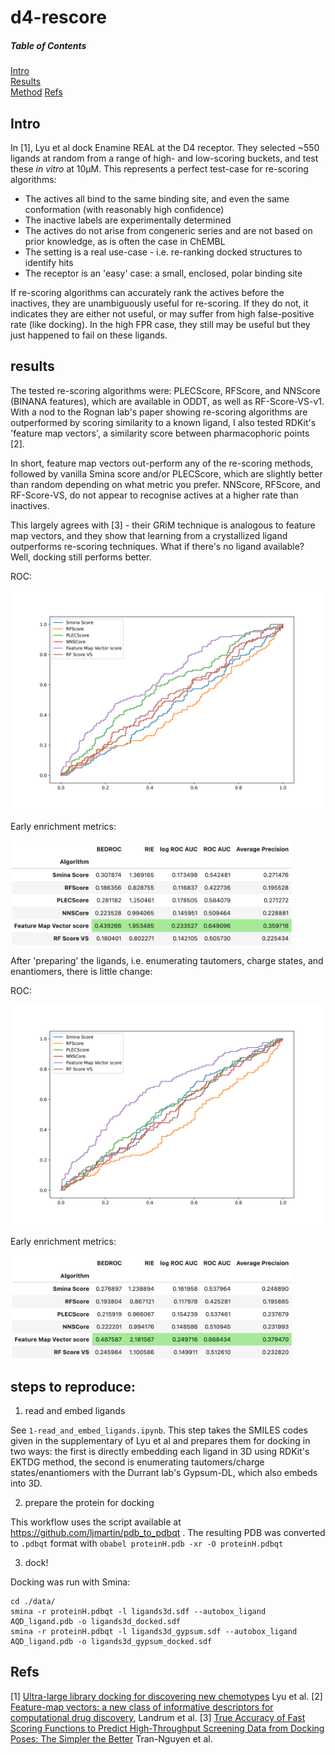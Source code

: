 # d4-rescore

##### Table of Contents  
[Intro](#intro)  
[Results](#results)  
[Method](#method)
[Refs](#refs)


<a name="intro"/>

## Intro
In [1], Lyu et al dock Enamine REAL at the D4 receptor. They selected ~550 ligands at random from a range of high- and low-scoring buckets, and test these _in vitro_ at 10µM. This represents a perfect test-case for re-scoring algorithms:
- The actives all bind to the same binding site, and even the same conformation (with reasonably high confidence)
- The inactive labels are experimentally determined
- The actives do not arise from congeneric series and are not based on prior knowledge, as is often the case in ChEMBL
- The setting is a real use-case - i.e. re-ranking docked structures to identify hits
- The receptor is an 'easy' case: a small, enclosed, polar binding site

If re-scoring algorithms can accurately rank the actives before the inactives, they are unambiguously useful for re-scoring. If they do not, it indicates they are either not useful, or may suffer from high false-positive rate (like docking). In the high FPR case, they still may be useful but they just happened to fail on these ligands. 



<a name="results"/>

## results
The tested re-scoring algorithms were:  PLECScore, RFScore, and NNScore (BINANA features), which are available in ODDT, as well as RF-Score-VS-v1. With a nod to the Rognan lab's paper showing re-scoring algorithms are outperformed by scoring similarity to a known ligand, I also tested RDKit's 'feature map vectors', a similarity score between pharmacophoric points [2].

In short, feature map vectors out-perform any of the re-scoring methods, followed by vanilla Smina score and/or PLECScore, which are slightly better than random depending on what metric you prefer. NNScore, RFScore, and RF-Score-VS, do not appear to recognise actives at a higher rate than inactives.

This largely agrees with [3] - their GRiM technique is analogous to feature map vectors, and they show that learning from a crystallized ligand outperforms re-scoring techniques. What if there's no ligand available? Well, docking still performs better. 

ROC:

<img src="./figs/rocs.svg" width="550">

Early enrichment metrics:

<img src="./figs/early_enrichment.png" width="450">


After 'preparing' the ligands, i.e. enumerating tautomers, charge states, and enantiomers, there is little change:

ROC:

<img src="./figs/rocs_gypsum.svg" width="550">

Early enrichment metrics:

<img src="./figs/early_enrichment_gypsum.png" width="450">




<a name="method"/>

## steps to reproduce:

1. read and embed ligands

See `1-read_and_embed_ligands.ipynb`. This step takes the SMILES codes given in the supplementary of Lyu et al and prepares them for docking in two ways: the first is directly embedding each ligand in 3D using RDKit's EKTDG method, the second is enumerating tautomers/charge states/enantiomers with the Durrant lab's Gypsum-DL, which also embeds into 3D.

2. prepare the protein for docking

This workflow uses the script available at https://github.com/ljmartin/pdb_to_pdbqt . The resulting PDB was converted to `.pdbqt` format with `obabel proteinH.pdb -xr -O proteinH.pdbqt`

3. dock!

Docking was run with Smina:
```
cd ./data/
smina -r proteinH.pdbqt -l ligands3d.sdf --autobox_ligand AQD_ligand.pdb -o ligands3d_docked.sdf
smina -r proteinH.pdbqt -l ligands3d_gypsum.sdf --autobox_ligand AQD_ligand.pdb -o ligands3d_gypsum_docked.sdf
```

<a name="refs"/>

## Refs
[1] [Ultra-large library docking for discovering new chemotypes](https://www.nature.com/articles/s41586-019-0917-9) Lyu et al.
[2] [Feature-map vectors: a new class of informative descriptors for computational drug discovery](https://link.springer.com/article/10.1007/s10822-006-9085-8), Landrum et al.
[3] [True Accuracy of Fast Scoring Functions to Predict High-Throughput Screening Data from Docking Poses: The Simpler the Better](https://pubs.acs.org/doi/abs/10.1021/acs.jcim.1c00292) Tran-Nguyen et al.
